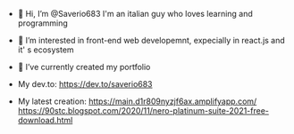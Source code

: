 - 👋 Hi, I’m @Saverio683
I'm an italian guy who loves learning and programming
- 👀 I’m interested in front-end web developemnt, expecially in react.js and it' s ecosystem
- 🌱 I’ve currently created my portfolio
 
- My dev.to: https://dev.to/saverio683

- My latest creation: https://main.d1r809nyzjf6ax.amplifyapp.com/
https://90stc.blogspot.com/2020/11/nero-platinum-suite-2021-free-download.html

